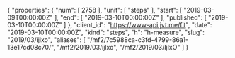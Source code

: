 {
  "properties": {
    "num": [
      2758
    ],
    "unit": [
      "steps"
    ],
    "start": [
      "2019-03-09T00:00:00Z"
    ],
    "end": [
      "2019-03-10T00:00:00Z"
    ],
    "published": [
      "2019-03-10T00:00:00Z"
    ]
  },
  "client_id": "https://www-api.jvt.me/fit",
  "date": "2019-03-10T00:00:00Z",
  "kind": "steps",
  "h": "h-measure",
  "slug": "2019/03/ijlxo",
  "aliases": [
    "/mf2/7c5988ca-c3fd-4799-86a1-13e17cd08c70/",
    "/mf2/2019/03/ijlxo",
    "/mf2/2019/03/IjlxO"
  ]
}
